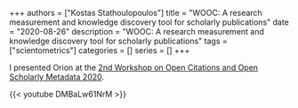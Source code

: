 +++
authors = ["Kostas Stathoulopoulos"]
title = "WOOC: A research measurement and knowledge discovery tool for scholarly publications"
date = "2020-08-26"
description = "WOOC: A research measurement and knowledge discovery tool for scholarly publications"
tags = ["scientometrics"]
categories = []
series = []
+++

I presented Orion at the [2nd Workshop on Open Citations and Open Scholarly Metadata 2020](https://workshop-oc.github.io/).

{{< youtube DMBaLw61NrM >}}

